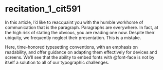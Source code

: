 # recitation_1_cit591

In this article, I’d like to reacquaint you with the humble workhorse of communication that is the paragraph. Paragraphs are everywhere. In fact, at the high risk of stating the obvious, you are reading one now. Despite their ubiquity, we frequently neglect their presentation. This is a mistake.

Here, time-honored typesetting conventions, with an emphasis on readability, and offer guidance on adapting them effectively for devices and screens. We’ll see that the ability to embed fonts with @font-face is not by itself a solution to all of our typographic challenges.
